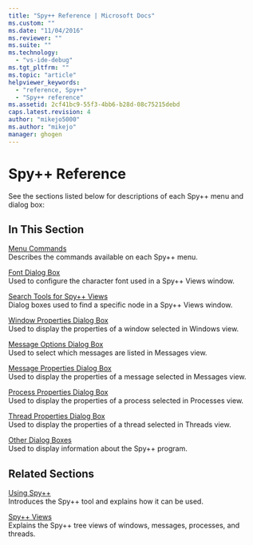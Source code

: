 ```yaml
---
title: "Spy++ Reference | Microsoft Docs"
ms.custom: ""
ms.date: "11/04/2016"
ms.reviewer: ""
ms.suite: ""
ms.technology: 
  - "vs-ide-debug"
ms.tgt_pltfrm: ""
ms.topic: "article"
helpviewer_keywords: 
  - "reference, Spy++"
  - "Spy++ reference"
ms.assetid: 2cf41bc9-55f3-4bb6-b28d-08c75215debd
caps.latest.revision: 4
author: "mikejo5000"
ms.author: "mikejo"
manager: ghogen
---
```

# Spy++ Reference
See the sections listed below for descriptions of each Spy++ menu and dialog box:  
  
## In This Section  
 [Menu Commands](../debugger/menu-commands.md)  
 Describes the commands available on each Spy++ menu.  
  
 [Font Dialog Box](../debugger/font-dialog-box-microsoft-spy-increment-help.md)  
 Used to configure the character font used in a Spy++ Views window.  
  
 [Search Tools for Spy++ Views](../debugger/search-tools-for-spy-increment-views.md)  
 Dialog boxes used to find a specific node in a Spy++ Views window.  
  
 [Window Properties Dialog Box](../debugger/window-properties-dialog-box.md)  
 Used to display the properties of a window selected in Windows view.  
  
 [Message Options Dialog Box](../debugger/message-options-dialog-box.md)  
 Used to select which messages are listed in Messages view.  
  
 [Message Properties Dialog Box](../debugger/message-properties-dialog-box.md)  
 Used to display the properties of a message selected in Messages view.  
  
 [Process Properties Dialog Box](../debugger/process-properties-dialog-box.md)  
 Used to display the properties of a process selected in Processes view.  
  
 [Thread Properties Dialog Box](../debugger/thread-properties-dialog-box.md)  
 Used to display the properties of a thread selected in Threads view.  
  
 [Other Dialog Boxes](../debugger/other-dialog-boxes.md)  
 Used to display information about the Spy++ program.  
  
## Related Sections  
 [Using Spy++](../debugger/using-spy-increment.md)  
 Introduces the Spy++ tool and explains how it can be used.  
  
 [Spy++ Views](../debugger/spy-increment-views.md)  
 Explains the Spy++ tree views of windows, messages, processes, and threads.